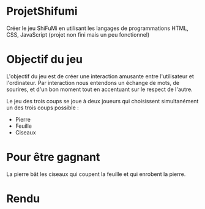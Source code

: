 # ProjetShifumi
Créer le jeu ShiFuMi en utilisant les langages de programmations HTML, CSS, JavaScript (projet non fini mais un peu fonctionnel)

# Objectif du jeu 
L'objectif du jeu est de créer une interaction amusante entre l'utilisateur et l'ordinateur. Par interaction nous entendons un échange de mots, de sourires, et d'un bon moment tout en accentuant sur le respect de l'autre.

Le jeu des trois coups se joue à deux joueurs qui choisissent simultanément un des trois coups possible :
- Pierre
- Feuille
- Ciseaux

# Pour être gagnant
La pierre bât les ciseaux qui coupent la feuille et qui enrobent la pierre.

# Rendu
<a href="https://zupimages.net/viewer.php?id=20/41/fzco.png"><img src="https://zupimages.net/up/20/41/fzco.png" alt="" /></a>

